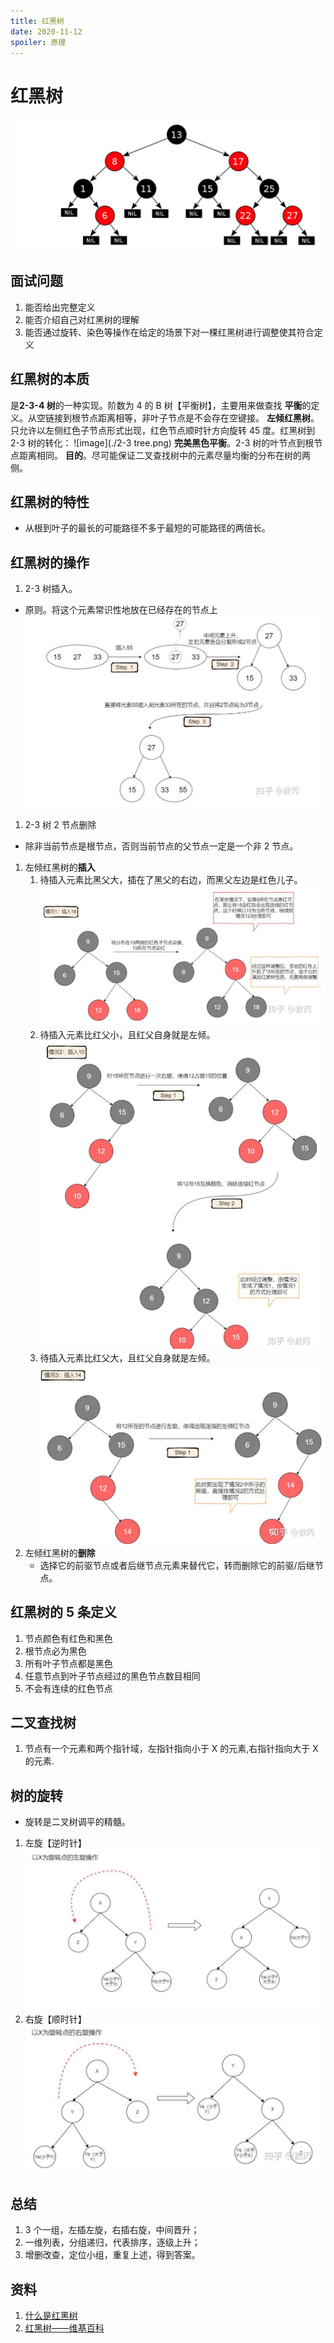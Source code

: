 ```yaml
---
title: 红黑树
date: 2020-11-12
spoiler: 原理
---
```


# 红黑树

![image](./redBlackTree.png)

## 面试问题

1. 能否给出完整定义
1. 能否介绍自己对红黑树的理解
1. 能否通过旋转、染色等操作在给定的场景下对一棵红黑树进行调整使其符合定义

## 红黑树的本质

是**2-3-4 树**的一种实现。阶数为 4 的 B 树【平衡树】，主要用来做查找
**平衡**的定义。从空链接到根节点距离相等，非叶子节点是不会存在空键接。
**左倾红黑树**。只允许以左侧红色子节点形式出现，红色节点顺时针方向旋转 45 度。红黑树到 2-3 树的转化：
![image](./2-3 tree.png)
**完美黑色平衡**。2-3 树的叶节点到根节点距离相同。
**目的**。尽可能保证二叉查找树中的元素尽量均衡的分布在树的两侧。

## 红黑树的特性

- 从根到叶子的最长的可能路径不多于最短的可能路径的两倍长。

## 红黑树的操作

1. 2-3 树插入。

- 原则。将这个元素常识性地放在已经存在的节点上
  ![image](./insert.png)

1. 2-3 树 2 节点删除

- 除非当前节点是根节点，否则当前节点的父节点一定是一个非 2 节点。

1. 左倾红黑树的**插入**
   1. 待插入元素比黑父大，插在了黑父的右边，而黑父左边是红色儿子。
      ![image](./left1.png)
   1. 待插入元素比红父小，且红父自身就是左倾。
      ![image](./left2.png)
   1. 待插入元素比红父大，且红父自身就是左倾。
      ![image](./left3.png)
1. 左倾红黑树的**删除**
   - 选择它的前驱节点或者后继节点元素来替代它，转而删除它的前驱/后继节点。

## 红黑树的 5 条定义

1. 节点颜色有红色和黑色
1. 根节点必为黑色
1. 所有叶子节点都是黑色
1. 任意节点到叶子节点经过的黑色节点数目相同
1. 不会有连续的红色节点

## 二叉查找树

1. 节点有一个元素和两个指针域，左指针指向小于 X 的元素,右指针指向大于 X 的元素.

## 树的旋转

- 旋转是二叉树调平的精髓。

1. 左旋【逆时针】
   ![image](./turnLeft.png)
1. 右旋【顺时针】
   ![image](./turnRight.png)

## 总结

1. 3 个一组，左插左旋，右插右旋，中间晋升；
1. 一维列表，分组递归，代表排序，逐级上升；
1. 增删改查，定位小组，重复上述，得到答案。

## 资料

1. [什么是红黑树](https://zhuanlan.zhihu.com/p/273829162)
1. [红黑树——维基百科](https://zh.wikipedia.org/wiki/%E7%BA%A2%E9%BB%91%E6%A0%91)
